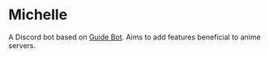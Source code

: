 # Michelle
A Discord bot based on [Guide Bot](https://github.com/AnIdiotsGuide/guidebot). Aims to add features beneficial to anime servers.